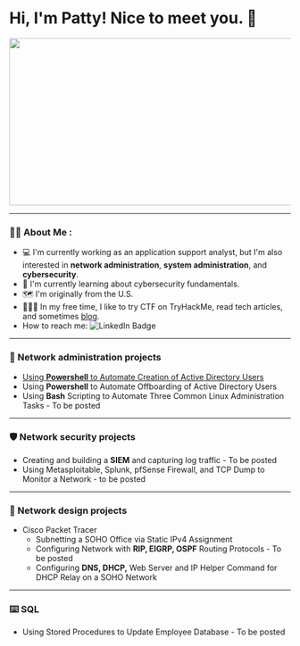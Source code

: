 # Hi, I'm Patty! Nice to meet you. :wave:

<div align="center">
  <img src="https://media.giphy.com/media/v1.Y2lkPTc5MGI3NjExMXNmZW11Ym1jY295enE4NW83MmhrdjA1cnc5eWo2NGo5d2s0Yng0YSZlcD12MV9pbnRlcm5hbF9naWZfYnlfaWQmY3Q9Zw/HqWU6NTLNLzg2Qf5rH/giphy.gif" width="600" height="300"/>
</div>



---

### :woman_technologist: About Me :
- :computer: I'm currently working as an application support analyst, but I'm also interested in **network administration**, **system administration**, and **cybersecurity**.
- :open_book: I'm currently learning about cybersecurity fundamentals.
- :world_map: I'm originally from the U.S.
- :superhero_woman::triangular_flag_on_post: In my free time, I like to try CTF on TryHackMe, read tech articles, and sometimes [blog](https://www.blurock.tech/).
- How to reach me: <img src="https://img.shields.io/badge/LinkedIn-blue?style=for-the-badge&logo=linkedin&logoColor=white" alt="LinkedIn Badge"/>

---
### :wrench: Network administration projects
- [Using **Powershell** to Automate Creation of Active Directory Users](https://github.com/pattytechuk/Powershell1) 
- Using **Powershell** to Automate Offboarding of Active Directory Users
- Using **Bash** Scripting to Automate Three Common Linux Administration Tasks - To be posted

---
### :shield: Network security projects
- Creating and building a **SIEM** and capturing log traffic - To be posted
- Using Metasploitable, Splunk, pfSense Firewall, and TCP Dump to Monitor a Network - to be posted

---
### :electric_plug: Network design projects
- Cisco Packet Tracer
  - Subnetting a SOHO Office via Static IPv4 Assignment
  - Configuring Network with **RIP, EIGRP, OSPF** Routing Protocols - To be posted
  - Configuring **DNS, DHCP,** Web Server and IP Helper Command for DHCP Relay on a SOHO Network

---
### :keyboard: SQL 
- Using Stored Procedures to Update Employee Database - To be posted
